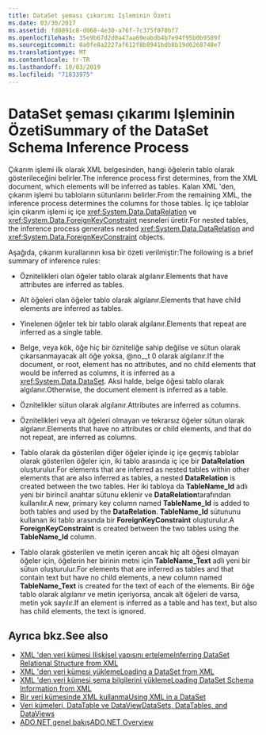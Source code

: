 ```yaml
---
title: DataSet şeması çıkarımı Işleminin Özeti
ms.date: 03/30/2017
ms.assetid: fd0891c8-d068-4e30-a76f-7c375f078bf7
ms.openlocfilehash: 35e9b67d2d0a47aa69eabdb4b7e94f95b0b9589f
ms.sourcegitcommit: 8a0fe8a2227af612f8b8941bdb8b19d6268748e7
ms.translationtype: MT
ms.contentlocale: tr-TR
ms.lasthandoff: 10/03/2019
ms.locfileid: "71833975"
---
```

# <a name="summary-of-the-dataset-schema-inference-process"></a><span data-ttu-id="3914d-102">DataSet şeması çıkarımı Işleminin Özeti</span><span class="sxs-lookup"><span data-stu-id="3914d-102">Summary of the DataSet Schema Inference Process</span></span>
<span data-ttu-id="3914d-103">Çıkarım işlemi ilk olarak XML belgesinden, hangi öğelerin tablo olarak gösterileceğini belirler.</span><span class="sxs-lookup"><span data-stu-id="3914d-103">The inference process first determines, from the XML document, which elements will be inferred as tables.</span></span> <span data-ttu-id="3914d-104">Kalan XML 'den, çıkarım işlemi bu tabloların sütunlarını belirler.</span><span class="sxs-lookup"><span data-stu-id="3914d-104">From the remaining XML, the inference process determines the columns for those tables.</span></span> <span data-ttu-id="3914d-105">İç içe tablolar için çıkarım işlemi iç içe <xref:System.Data.DataRelation> ve <xref:System.Data.ForeignKeyConstraint> nesneleri üretir.</span><span class="sxs-lookup"><span data-stu-id="3914d-105">For nested tables, the inference process generates nested <xref:System.Data.DataRelation> and <xref:System.Data.ForeignKeyConstraint> objects.</span></span>  
  
 <span data-ttu-id="3914d-106">Aşağıda, çıkarım kurallarının kısa bir özeti verilmiştir:</span><span class="sxs-lookup"><span data-stu-id="3914d-106">The following is a brief summary of inference rules:</span></span>  
  
- <span data-ttu-id="3914d-107">Öznitelikleri olan öğeler tablo olarak algılanır.</span><span class="sxs-lookup"><span data-stu-id="3914d-107">Elements that have attributes are inferred as tables.</span></span>  
  
- <span data-ttu-id="3914d-108">Alt öğeleri olan öğeler tablo olarak algılanır.</span><span class="sxs-lookup"><span data-stu-id="3914d-108">Elements that have child elements are inferred as tables.</span></span>  
  
- <span data-ttu-id="3914d-109">Yinelenen öğeler tek bir tablo olarak algılanır.</span><span class="sxs-lookup"><span data-stu-id="3914d-109">Elements that repeat are inferred as a single table.</span></span>  
  
- <span data-ttu-id="3914d-110">Belge, veya kök, öğe hiç bir özniteliğe sahip değilse ve sütun olarak çıkarsanmayacak alt öğe yoksa, @no__t 0 olarak algılanır.</span><span class="sxs-lookup"><span data-stu-id="3914d-110">If the document, or root, element has no attributes, and no child elements that would be inferred as columns, it is inferred as a <xref:System.Data.DataSet>.</span></span> <span data-ttu-id="3914d-111">Aksi halde, belge öğesi tablo olarak algılanır.</span><span class="sxs-lookup"><span data-stu-id="3914d-111">Otherwise, the document element is inferred as a table.</span></span>  
  
- <span data-ttu-id="3914d-112">Öznitelikler sütun olarak algılanır.</span><span class="sxs-lookup"><span data-stu-id="3914d-112">Attributes are inferred as columns.</span></span>  
  
- <span data-ttu-id="3914d-113">Öznitelikleri veya alt öğeleri olmayan ve tekrarsız öğeler sütun olarak algılanır.</span><span class="sxs-lookup"><span data-stu-id="3914d-113">Elements that have no attributes or child elements, and that do not repeat, are inferred as columns.</span></span>  
  
- <span data-ttu-id="3914d-114">Tablo olarak da gösterilen diğer öğeler içinde iç içe geçmiş tablolar olarak gösterilen öğeler için, iki tablo arasında iç içe bir **DataRelation** oluşturulur.</span><span class="sxs-lookup"><span data-stu-id="3914d-114">For elements that are inferred as nested tables within other elements that are also inferred as tables, a nested **DataRelation** is created between the two tables.</span></span> <span data-ttu-id="3914d-115">Her iki tabloya da **TableName_Id** adlı yeni bir birincil anahtar sütunu eklenir ve **DataRelation**tarafından kullanılır.</span><span class="sxs-lookup"><span data-stu-id="3914d-115">A new, primary key column named **TableName_Id** is added to both tables and used by the **DataRelation**.</span></span> <span data-ttu-id="3914d-116">**TableName_Id** sütununu kullanan iki tablo arasında bir **ForeignKeyConstraint** oluşturulur.</span><span class="sxs-lookup"><span data-stu-id="3914d-116">A **ForeignKeyConstraint** is created between the two tables using the **TableName_Id** column.</span></span>  
  
- <span data-ttu-id="3914d-117">Tablo olarak gösterilen ve metin içeren ancak hiç alt öğesi olmayan öğeler için, öğelerin her birinin metni için **TableName_Text** adlı yeni bir sütun oluşturulur.</span><span class="sxs-lookup"><span data-stu-id="3914d-117">For elements that are inferred as tables and that contain text but have no child elements, a new column named **TableName_Text** is created for the text of each of the elements.</span></span> <span data-ttu-id="3914d-118">Bir öğe tablo olarak algılanır ve metin içeriyorsa, ancak alt öğeleri de varsa, metin yok sayılır.</span><span class="sxs-lookup"><span data-stu-id="3914d-118">If an element is inferred as a table and has text, but also has child elements, the text is ignored.</span></span>  
  
## <a name="see-also"></a><span data-ttu-id="3914d-119">Ayrıca bkz.</span><span class="sxs-lookup"><span data-stu-id="3914d-119">See also</span></span>

- [<span data-ttu-id="3914d-120">XML 'den veri kümesi Ilişkisel yapısını erteleme</span><span class="sxs-lookup"><span data-stu-id="3914d-120">Inferring DataSet Relational Structure from XML</span></span>](inferring-dataset-relational-structure-from-xml.md)
- [<span data-ttu-id="3914d-121">XML 'den veri kümesi yükleme</span><span class="sxs-lookup"><span data-stu-id="3914d-121">Loading a DataSet from XML</span></span>](loading-a-dataset-from-xml.md)
- [<span data-ttu-id="3914d-122">XML 'den veri kümesi şema bilgilerini yükleme</span><span class="sxs-lookup"><span data-stu-id="3914d-122">Loading DataSet Schema Information from XML</span></span>](loading-dataset-schema-information-from-xml.md)
- [<span data-ttu-id="3914d-123">Bir veri kümesinde XML kullanma</span><span class="sxs-lookup"><span data-stu-id="3914d-123">Using XML in a DataSet</span></span>](using-xml-in-a-dataset.md)
- [<span data-ttu-id="3914d-124">Veri kümeleri, DataTable ve DataView</span><span class="sxs-lookup"><span data-stu-id="3914d-124">DataSets, DataTables, and DataViews</span></span>](index.md)
- [<span data-ttu-id="3914d-125">ADO.NET genel bakış</span><span class="sxs-lookup"><span data-stu-id="3914d-125">ADO.NET Overview</span></span>](../ado-net-overview.md)
